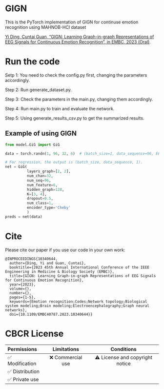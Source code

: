 # GIGN
This is the PyTorch implementation of GIGN for continuse emotion recognition using MAHNOB-HCI dataset

[Yi Ding, Cuntai Guan, “GIGN: Learning Graph-in-graph Representations of EEG Signals for Continuous Emotion Recognition”, in EMBC, 2023 (Oral)](https://ieeexplore.ieee.org/document/10340644).

# Run the code
Setp 1: You need to check the config.py first, changing the parameters accordingly.

Step 2: Run generate_dataset.py.

Step 3: Check the parameters in the main.py, changing them accordingly.

Step 4: Run main.py to train and evaluate the network.

Step 5: Using generate_results_csv.py to get the summarized results.

## Example of using GIGN
```python
from model.GiG import GiG

data = torch.randn(1, 96, 32, 6)  # (batch_size=1, data_sequence=96, EEG_channel=32, feature=6)

# For regression, the output is (batch_size, data_sequence, 1).
net = GiG(
          layers_graph=[2, 2],
          num_chan=32,
          num_seq=96,
          num_feature=6,
          hidden_graph=128,
          K=[3, 4],
          dropout=0.5,
          num_class=1,
          encoder_type='Cheby'
          )
preds = net(data)
```
# Cite
Please cite our paper if you use our code in your own work:

```
@INPROCEEDINGS{10340644,
  author={Ding, Yi and Guan, Cuntai},
  booktitle={2023 45th Annual International Conference of the IEEE Engineering in Medicine & Biology Society (EMBC)}, 
  title={GIGN: Learning Graph-in-graph Representations of EEG Signals for Continuous Emotion Recognition}, 
  year={2023},
  volume={},
  number={},
  pages={1-5},
  keywords={Emotion recognition;Codes;Network topology;Biological system modeling;Brain modeling;Electroencephalography;Graph neural networks},
  doi={10.1109/EMBC40787.2023.10340644}}

```
# CBCR License
| Permissions | Limitations | Conditions |
| :---         |     :---:      |          :---: |
| :white_check_mark: Modification   | :x: Commercial use   | :warning: License and copyright notice   |
| :white_check_mark: Distribution     |       |      |
| :white_check_mark: Private use     |        |      |

